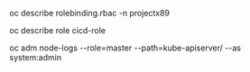 

oc describe rolebinding.rbac -n projectx89

oc describe role cicd-role

 oc adm node-logs --role=master --path=kube-apiserver/ --as system:admin
 